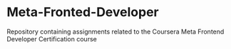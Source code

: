 # Meta-Fronted-Developer
Repository containing assignments related to the Coursera Meta Frontend Developer Certification course
